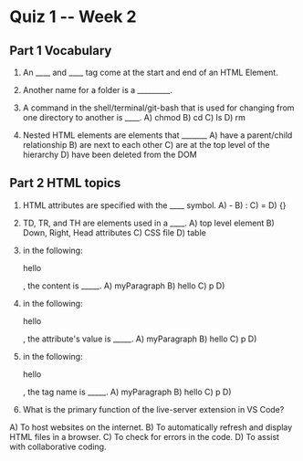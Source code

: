# Quiz 1 -- Week 2

## Part 1 Vocabulary

1. An ____ and ____ tag come at the start and end of an HTML Element.

2. Another name for a folder is a _________.  

3. A command in the shell/terminal/git-bash that is used for changing from one directory to another is ____.
A) chmod  B) cd C) ls D) rm

4. Nested HTML elements are elements that _______
A) have a parent/child relationship
B) are next to each other
C) are at the top level of the hierarchy
D) have been deleted from the DOM

## Part 2 HTML topics

1. HTML attributes are specified with the ____ symbol.
A) -  B) :  C) =  D) {}

2. TD, TR, and TH are elements used in a ____.
A) top level element B) Down, Right, Head attributes  C) CSS file D) table

3. in the following: <p id="myParagraph"> hello </p>, the content is _____.
A) myParagraph B) hello C) p D) <p>

4. in the following: <p id="myParagraph"> hello </p>, the attribute's value is _____.
A) myParagraph B) hello C) p D) <p>

5. in the following: <p id="myParagraph"> hello </p>, the tag name is _____.
A) myParagraph B) hello C) p D) <p>

6. What is the primary function of the live-server extension in VS Code?

A) To host websites on the internet.
B) To automatically refresh and display HTML files in a browser.
C) To check for errors in the code.
D) To assist with collaborative coding.
